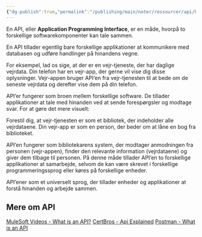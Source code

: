 ```yaml
---
{"dg-publish":true,"permalink":"/publishing/main/noter/ressourcer/api/hvad-er-en-api/","title":"Hvad er en API?","tags":["ressource","API","Web Api","Dokumentaion"],"created":"2024-08-16T11:14:26.240+02:00"}
---
```




En API, eller **Application Programming Interface**, er en måde, hvorpå to
forskellige softwarekomponenter kan tale sammen.

En API tillader egentlig bare forskellige applikationer at kommunikere med
databasen og udføre handlinger på hinandens vegne.

For eksempel, lad os sige, at der er en vejr-tjeneste, der har daglige vejrdata.
Din telefon har en vejr-app, der gerne vil vise dig disse oplysninger.
Vejr-appen bruger API‘en fra vejr-tjenesten til at bede om de seneste vejrdata
og derefter vise dem på din telefon.

API‘er fungerer som broen mellem forskellige software. De tillader
applikationer at tale med hinanden ved at sende forespørgsler og modtage svar.
For at gøre det mere visuelt:

Forestil dig, at vejr-tjenesten er som et bibliotek, der indeholder alle vejrdataene.
Din vejr-app er som en person, der beder om at låne en bog fra biblioteket.

API‘en fungerer som bibliotekarens system, der modtager anmodningen fra
personen (vejr-appen), finder den relevante information (vejrdataene) og
giver dem tilbage til personen.
På denne måde tillader API‘en to forskellige applikationer at samarbejde,
selvom de kan være skrevet i forskellige programmeringssprog eller køres
på forskellige enheder.

API’ener som et universelt sprog, der tillader enheder og applikationer at
forstå hinanden og arbejde sammen.

## Mere om API

[MuleSoft Videos - What is an API?](https://www.youtube.com/watch?v=s7wmiS2mSXY)
[CertBros - Api Explained](https://www.youtube.com/watch?v=ZveW4_ZJtVY)
[Postman - What is an API](https://www.postman.com/what-is-an-api/)
